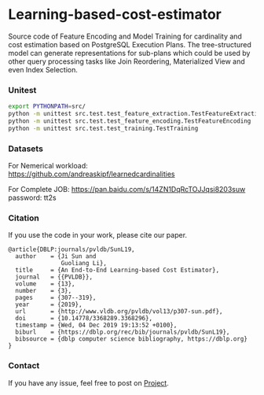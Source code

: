 # Learning-based-cost-estimator

Source code of Feature Encoding and Model Training for cardinality and cost estimation based on PostgreSQL Execution Plans.
The tree-structured model can generate representations for sub-plans which could be used by other query processing tasks like Join Reordering,
Materialized View and even Index Selection.

### Unitest
```bash
export PYTHONPATH=src/
python -m unittest src.test.test_feature_extraction.TestFeatureExtraction
python -m unittest src.test.test_feature_encoding.TestFeatureEncoding
python -m unittest src.test.test_training.TestTraining
```

### Datasets
For Nemerical workload: https://github.com/andreaskipf/learnedcardinalities  

For Complete JOB: https://pan.baidu.com/s/14ZN1DqRcTOJJqsi8203suw  password: tt2s

### Citation
If you use the code in your work, please cite our paper.  
```
@article{DBLP:journals/pvldb/SunL19,
  author    = {Ji Sun and
               Guoliang Li},
  title     = {An End-to-End Learning-based Cost Estimator},
  journal   = {{PVLDB}},
  volume    = {13},
  number    = {3},
  pages     = {307--319},
  year      = {2019},
  url       = {http://www.vldb.org/pvldb/vol13/p307-sun.pdf},
  doi       = {10.14778/3368289.3368296},
  timestamp = {Wed, 04 Dec 2019 19:13:52 +0100},
  biburl    = {https://dblp.org/rec/bib/journals/pvldb/SunL19},
  bibsource = {dblp computer science bibliography, https://dblp.org}
}
```

### Contact
If you have any issue, feel free to post on [Project](https://github.com/greatji/Learning-based-cost-estimator).
